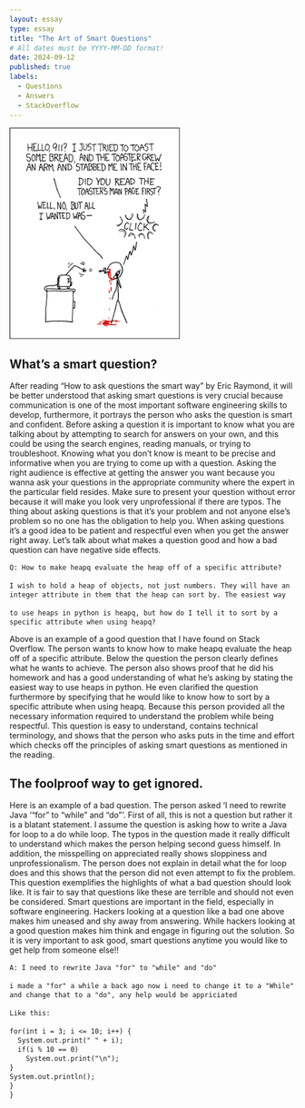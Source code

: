 ```yaml
---
layout: essay
type: essay
title: "The Art of Smart Questions"
# All dates must be YYYY-MM-DD format!
date: 2024-09-12
published: true
labels:
  - Questions
  - Answers
  - StackOverflow
---
```


<img width="300px" class="rounded float-start pe-4" src="../img/smart-questions/rtfm.png">


## What’s a smart question?

  After reading “How to ask questions the smart way” by Eric Raymond, it will be better understood that asking smart questions is very crucial because communication is one of the most important software engineering skills to develop, furthermore, it portrays the person who asks the question is smart and confident. Before asking a question it is important to know what you are talking about by attempting to search for answers on your own, and this could be using the search engines, reading manuals, or trying to troubleshoot. Knowing what you don’t know is meant to be precise and informative when you are trying to come up with a question. Asking the right audience is effective at getting the answer you want because you wanna ask your questions in the appropriate community where the expert in the particular field resides. Make sure to present your question without error because it will make you look very unprofessional if there are typos. The thing about asking questions is that it’s your problem and not anyone else’s problem so no one has the obligation to help you. When asking questions it’s a good idea to be patient and respectful even when you get the answer right away. Let’s talk about what makes a question good and how a bad question can have negative side effects.

```
Q: How to make heapq evaluate the heap off of a specific attribute?

I wish to hold a heap of objects, not just numbers. They will have an integer attribute in them that the heap can sort by. The easiest way

to use heaps in python is heapq, but how do I tell it to sort by a specific attribute when using heapq?
```

  Above is an example of a good question that I have found on Stack Overflow. The person wants to know how to make heapq evaluate the heap off of a specific attribute. Below the question the person clearly defines what he wants to achieve. The person also shows proof that he did his homework and has a good understanding of what he’s asking by stating the easiest way to use heaps in python. He even clarified the question furthermore by specifying that he would like to know how to sort by a specific attribute when using heapq. Because this person provided all the necessary information required to understand the problem while being respectful. This question is easy to understand, contains technical terminology, and shows that the person who asks puts in the time and effort which checks off the principles of asking smart questions as mentioned in the reading.


## The foolproof way to get ignored.

Here is an example of a bad question. The person asked ‘I need to rewrite Java ‘“for” to “while” and “do”’. First of all, this is not a question but rather it is a blatant statement. I assume the question is asking how to write a Java for loop to a do while loop. The typos in the question made it really difficult to understand which makes the person helping second guess himself. In addition, the misspelling on appreciated really shows sloppiness and unprofessionalism. The person does not explain in detail what the for loop does and this shows that the person did not even attempt to fix the problem. This question exemplifies the highlights of what a bad question should look like. It is fair to say that questions like these are terrible and should not even be considered. Smart questions are important in the field, especially in software engineering. Hackers looking at a question like a bad one above makes him uneased and shy away from answering. While hackers looking at a good question makes him think and engage in figuring out the solution. So it is very important to ask good, smart questions anytime you would like to get help from someone else!!


```
A: I need to rewrite Java "for" to "while" and "do" 

i made a "for" a while a back ago now i need to change it to a "While" and change that to a "do", any help would be appriciated

Like this:

for(int i = 3; i <= 10; i++) {
  System.out.print(" " + i);
  if(i % 10 == 0)
    System.out.print("\n");
}
System.out.println();
}
}
```

